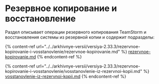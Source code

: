 # Резервное копирование и восстановление

Раздел описывает операции резервного копирования TeamStorm и восстановления системы из резервной копии и содержит подразделы:

{% content-ref url="../../arkhivnye-versii/versiya-2.33.3/rezervnoe-kopirovanie-i-vosstanovlenie/rezervnoe-kopirovanie.md" %}
[rezervnoe-kopirovanie.md](../../arkhivnye-versii/versiya-2.33.3/rezervnoe-kopirovanie-i-vosstanovlenie/rezervnoe-kopirovanie.md)
{% endcontent-ref %}

{% content-ref url="../../arkhivnye-versii/versiya-2.33.3/rezervnoe-kopirovanie-i-vosstanovlenie/vosstanovlenie-iz-rezervnoi-kopii.md" %}
[vosstanovlenie-iz-rezervnoi-kopii.md](../../arkhivnye-versii/versiya-2.33.3/rezervnoe-kopirovanie-i-vosstanovlenie/vosstanovlenie-iz-rezervnoi-kopii.md)
{% endcontent-ref %}
